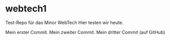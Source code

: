 # webtech1
Test-Repo für das Minor WebTech
Hier testen wir heute.

Mein erster Commit.
Mein zweiter Commit.
Mein dritter Commit (auf GitHub)
